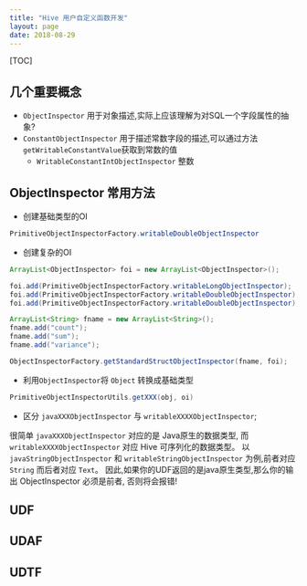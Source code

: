 ```yaml
---
title: "Hive 用户自定义函数开发"
layout: page
date: 2018-08-29
---
```

[TOC]

## 几个重要概念
- `ObjectInspector` 用于对象描述,实际上应该理解为对SQL一个字段属性的抽象?
- `ConstantObjectInspector` 用于描述常数字段的描述,可以通过方法`getWritableConstantValue`获取到常数的值
    - `WritableConstantIntObjectInspector` 整数


## ObjectInspector 常用方法


- 创建基础类型的OI
```java
PrimitiveObjectInspectorFactory.writableDoubleObjectInspector
```
- 创建复杂的OI
```java
ArrayList<ObjectInspector> foi = new ArrayList<ObjectInspector>();

foi.add(PrimitiveObjectInspectorFactory.writableLongObjectInspector);
foi.add(PrimitiveObjectInspectorFactory.writableDoubleObjectInspector);
foi.add(PrimitiveObjectInspectorFactory.writableDoubleObjectInspector);

ArrayList<String> fname = new ArrayList<String>();
fname.add("count");
fname.add("sum");
fname.add("variance");

ObjectInspectorFactory.getStandardStructObjectInspector(fname, foi);
```
- 利用`ObjectInspector`将 `Object` 转换成基础类型
```java
PrimitiveObjectInspectorUtils.getXXX(obj, oi)
```

- 区分 `javaXXXObjectInspector` 与 `writableXXXXObjectInspector`;

很简单 `javaXXXObjectInspector` 对应的是 Java原生的数据类型, 而 `writableXXXXObjectInspector` 对应 Hive 可序列化的数据类型。
以 `javaStringObjectInspector` 和 `writableStringObjectInspector` 为例,前者对应 `String` 而后者对应 `Text`。
因此,如果你的UDF返回的是java原生类型,那么你的输出 ObjectInspector 必须是前者, 否则将会报错!

    
## UDF

## UDAF

## UDTF
